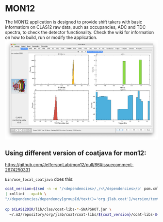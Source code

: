 # MON12

The MON12 application is designed to provide shift takers with basic 
informatiom on CLAS12 raw data, such as occupancies, ADC and TDC spectra, to 
check the detector functionality. Check the wiki for information on how to 
build, run or modify the application.
![](https://github.com/JeffersonLab/clas12mon/blob/master/images/Screen%20Shot%202021-06-09%20at%2019.18.04.png)


## Using different version of coatjava for mon12:

https://github.com/JeffersonLab/mon12/pull/66#issuecomment-2674250331

`bin/use_local_coatjava` does this:
```bash
coat_version=$(sed -n -e '/<dependencies>/,/<\/dependencies>/p' pom.xml | tr -d '\n\t ' \
| xmllint --xpath \
"//dependencies/dependency[groupId/text()='org.jlab.coat']/version/text()" - )

cp $CLAS12DIR/lib/clas/coat-libs-*-SNAPSHOT.jar \
  ~/.m2/repository/org/jlab/coat/coat-libs/${coat_version}/coat-libs-${coat_version}.jar
```
